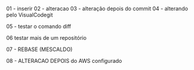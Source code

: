 01 - inserir
02 - alteracao
03 - alteração depois do commit
04 - alterando pelo VisualCodegit

05 - testar o comando diff

06 testar mais de um repositório

07 - REBASE (MESCALDO)

08 - ALTERACAO DEPOIS do AWS configurado